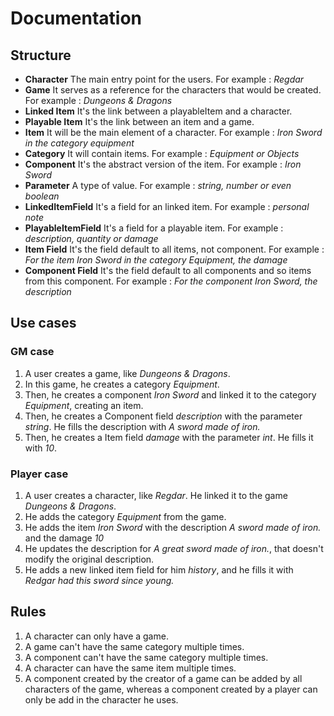 # Documentation

## Structure

- **Character** The main entry point for the users. For example : *Regdar*
- **Game** It serves as a reference for the characters that would be created. For example : *Dungeons & Dragons*
- **Linked Item** It's the link between a playableItem and a character.
- **Playable Item** It's the link between an item and a game.
- **Item** It will be the main element of a character. For example : *Iron Sword in the category equipment*
- **Category** It will contain items. For example : *Equipment or Objects*
- **Component** It's the abstract version of the item. For example : *Iron Sword*
- **Parameter** A type of value. For example : *string, number or even boolean*
- **LinkedItemField** It's a field for an linked item. For example : *personal note*
- **PlayableItemField** It's a field for a playable item. For example : *description, quantity or damage*
- **Item Field** It's the field default to all items, not component. For example : *For the item Iron Sword in the category Equipment, the damage*
- **Component Field** It's the field default to all components and so items from this component. For example : *For the component Iron Sword, the description*

## Use cases

### GM case

1. A user creates a game, like *Dungeons & Dragons*.
2. In this game, he creates a category *Equipment*.
3. Then, he creates a component *Iron Sword* and linked it to the category *Equipment*, creating an item.
4. Then, he creates a Component field *description* with the parameter *string*. He fills the description with *A sword made of iron.*
5. Then, he creates a Item field *damage* with the parameter *int*. He fills it with *10*.

### Player case

1. A user creates a character, like *Regdar*. He linked it to the game *Dungeons & Dragons*.
2. He adds the category *Equipment* from the game.
3. He adds the item *Iron Sword* with the description *A sword made of iron.* and the damage *10*
4. He updates the description for *A great sword made of iron.*, that doesn't modify the original description.
5. He adds a new linked item field for him *history*, and he fills it with *Redgar had this sword since young.*

## Rules

1. A character can only have a game.
2. A game can't have the same category multiple times.
3. A component can't have the same category multiple times.
4. A character can have the same item multiple times.
5. A component created by the creator of a game can be added by all characters of the game, whereas a component created by a player can only be add in the character he uses.
